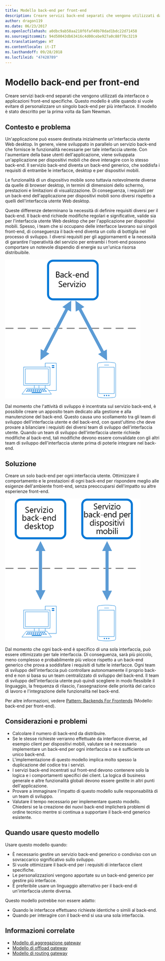 ```yaml
---
title: Modello back-end per front-end
description: Creare servizi back-end separati che vengono utilizzati da interfacce o applicazioni front-end specifiche.
author: dragon119
ms.date: 06/23/2017
ms.openlocfilehash: a0dbc9ab58aa218f6faf40b70dad1bdc22d71458
ms.sourcegitcommit: 94d50043db63416c4d00cebe927a0c88f78c3219
ms.translationtype: HT
ms.contentlocale: it-IT
ms.lasthandoff: 09/28/2018
ms.locfileid: "47428789"
---
```

# <a name="backends-for-frontends-pattern"></a>Modello back-end per front-end

Creare servizi back-end separati che vengono utilizzati da interfacce o applicazioni front-end specifiche. Questo modello è utile quando si vuole evitare di personalizzare un singolo back-end per più interfacce. Il modello è stato descritto per la prima volta da Sam Newman.

## <a name="context-and-problem"></a>Contesto e problema

Un'applicazione può essere destinata inizialmente un'interfaccia utente Web desktop. In genere, viene sviluppato in parallelo un servizio back-end che fornisce le funzionalità necessarie per tale interfaccia utente. Con l'aumentare della base utenti dell'applicazione, viene sviluppata un'applicazione per dispositivi mobili che deve interagire con lo stesso back-end. Il servizio back-end diventa un back-end generico, che soddisfa i requisiti di entrambe le interfacce, desktop e per dispositivi mobili.

Le funzionalità di un dispositivo mobile sono tuttavia notevolmente diverse da quelle di browser desktop, in termini di dimensioni dello schermo, prestazioni e limitazioni di visualizzazione. Di conseguenza, i requisiti per un back-end dell'applicazione per dispositivi mobili sono diversi rispetto a quelli dell'interfaccia utente Web desktop. 

Queste differenze determinano la necessità di definire requisiti diversi per il back-end. Il back-end richiede modifiche regolari e significative, valide sia per l'interfaccia utente Web desktop che per l'applicazione per dispositivi mobili. Spesso, i team che si occupano delle interfacce lavorano sui singoli front-end, di conseguenza il back-end diventa un collo di bottiglia nel processo di sviluppo. I diversi requisiti per gli aggiornamenti e la necessità di garantire l'operatività del servizio per entrambi i front-end possono comportare un notevole dispendio di energie su un'unica risorsa distribuibile.

![](./_images/backend-for-frontend.png) 

Dal momento che l'attività di sviluppo è incentrata sul servizio back-end, è possibile creare un apposito team dedicato alla gestione e alla manutenzione del back-end. Questo causa uno scollamento tra gli team di sviluppo dell'interfaccia utente e del back-end, con quest'ultimo che deve provare a bilanciare i requisiti dei diversi team di sviluppo dell'interfaccia utente. Quando un team di sviluppo dell'interfaccia utente richiede modifiche al back-end, tali modifiche devono essere convalidate con gli altri team di sviluppo dell'interfaccia utente prima di poterle integrare nel back-end. 

## <a name="solution"></a>Soluzione

Creare un solo back-end per ogni interfaccia utente. Ottimizzare il comportamento e le prestazioni di ogni back-end per rispondere meglio alle esigenze dell'ambiente front-end, senza preoccuparsi dell'impatto su altre esperienze front-end.

![](./_images/backend-for-frontend-example.png) 

Dal momento che ogni back-end è specifico di una sola interfaccia, può essere ottimizzato per tale interfaccia. Di conseguenza, sarà più piccolo, meno complesso e probabilmente più veloce rispetto a un back-end generico che prova a soddisfare i requisiti di tutte le interfacce. Ogni team di sviluppo dell'interfaccia può controllare autonomamente il proprio back-end e non si basa su un team centralizzato di sviluppo del back-end. Il team di sviluppo dell'interfaccia utente può quindi scegliere in modo flessibile il linguaggio, la frequenza di rilascio, l'assegnazione delle priorità del carico di lavoro e l'integrazione delle funzionalità nel back-end.

Per altre informazioni, vedere [Pattern: Backends For Frontends](https://samnewman.io/patterns/architectural/bff/) (Modello: back-end per front-end).

## <a name="issues-and-considerations"></a>Considerazioni e problemi

- Calcolare il numero di back-end da distribuire.
- Se le stesse richieste verranno effettuate da interfacce diverse, ad esempio client per dispositivi mobili, valutare se è necessario implementare un back-end per ogni interfaccia o se è sufficiente un unico back-end.
- L'implementazione di questo modello implica molto spesso la duplicazione del codice tra i servizi.
- I servizi back-end incentrati sul front-end devono contenere solo la logica e i comportamenti specifici dei client. La logica di business generale e altre funzionalità globali devono essere gestite in altri punti dell'applicazione.
- Provare a immaginare l'impatto di questo modello sulle responsabilità di un team di sviluppo.
- Valutare il tempo necessario per implementare questo modello. Chiedersi se la creazione dei nuovi back-end implicherà problemi di ordine tecnico mentre si continua a supportare il back-end generico esistente.

## <a name="when-to-use-this-pattern"></a>Quando usare questo modello

Usare questo modello quando:

- È necessario gestire un servizio back-end generico o condiviso con un sovraccarico significativo sullo sviluppo.
- Si vuole ottimizzare il back-end per i requisiti di interfacce client specifiche.
- Le personalizzazioni vengono apportate su un back-end generico per gestire più interfacce.
- È preferibile usare un linguaggio alternativo per il back-end di un'interfaccia utente diversa.

Questo modello potrebbe non essere adatto:

- Quando le interfacce effettuano richieste identiche o simili al back-end.
- Quando per interagire con il back-end si usa una sola interfaccia.

## <a name="related-guidance"></a>Informazioni correlate

- [Modello di aggregazione gateway](./gateway-aggregation.md)
- [Modello di offload gateway](./gateway-offloading.md)
- [Modello di routing gateway](./gateway-routing.md)


